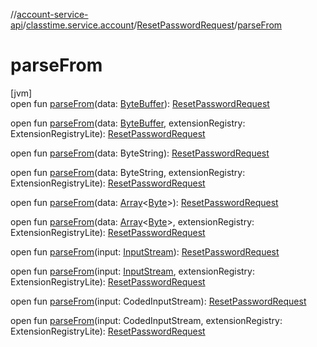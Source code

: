 //[account-service-api](../../../index.md)/[classtime.service.account](../index.md)/[ResetPasswordRequest](index.md)/[parseFrom](parse-from.md)

# parseFrom

[jvm]\
open fun [parseFrom](parse-from.md)(data: [ByteBuffer](https://docs.oracle.com/javase/8/docs/api/java/nio/ByteBuffer.html)): [ResetPasswordRequest](index.md)

open fun [parseFrom](parse-from.md)(data: [ByteBuffer](https://docs.oracle.com/javase/8/docs/api/java/nio/ByteBuffer.html), extensionRegistry: ExtensionRegistryLite): [ResetPasswordRequest](index.md)

open fun [parseFrom](parse-from.md)(data: ByteString): [ResetPasswordRequest](index.md)

open fun [parseFrom](parse-from.md)(data: ByteString, extensionRegistry: ExtensionRegistryLite): [ResetPasswordRequest](index.md)

open fun [parseFrom](parse-from.md)(data: [Array](https://kotlinlang.org/api/latest/jvm/stdlib/kotlin/-array/index.html)&lt;[Byte](https://kotlinlang.org/api/latest/jvm/stdlib/kotlin/-byte/index.html)&gt;): [ResetPasswordRequest](index.md)

open fun [parseFrom](parse-from.md)(data: [Array](https://kotlinlang.org/api/latest/jvm/stdlib/kotlin/-array/index.html)&lt;[Byte](https://kotlinlang.org/api/latest/jvm/stdlib/kotlin/-byte/index.html)&gt;, extensionRegistry: ExtensionRegistryLite): [ResetPasswordRequest](index.md)

open fun [parseFrom](parse-from.md)(input: [InputStream](https://docs.oracle.com/javase/8/docs/api/java/io/InputStream.html)): [ResetPasswordRequest](index.md)

open fun [parseFrom](parse-from.md)(input: [InputStream](https://docs.oracle.com/javase/8/docs/api/java/io/InputStream.html), extensionRegistry: ExtensionRegistryLite): [ResetPasswordRequest](index.md)

open fun [parseFrom](parse-from.md)(input: CodedInputStream): [ResetPasswordRequest](index.md)

open fun [parseFrom](parse-from.md)(input: CodedInputStream, extensionRegistry: ExtensionRegistryLite): [ResetPasswordRequest](index.md)
